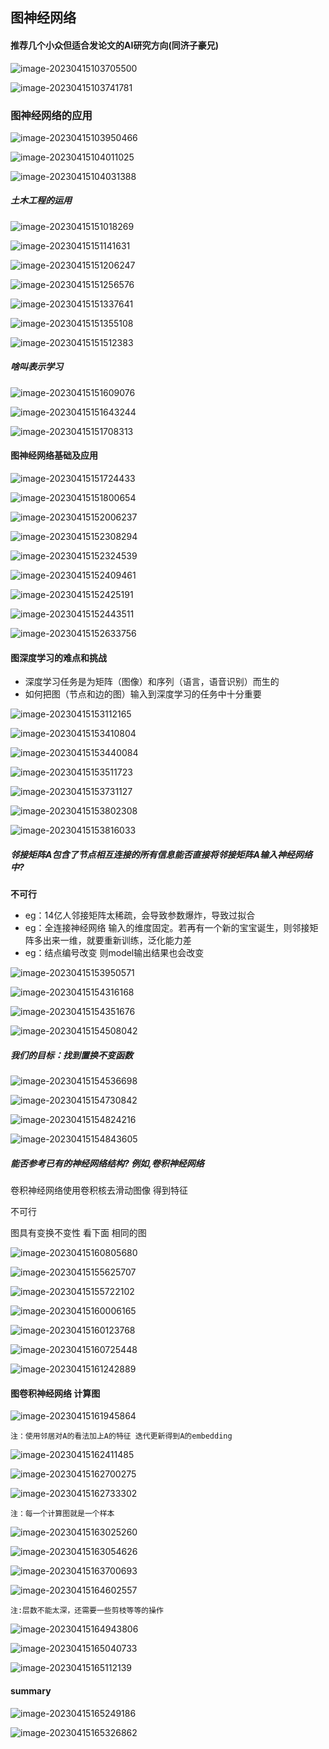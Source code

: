 ## 图神经网络

#### 推荐几个小众但适合发论文的AI研究方向(同济子豪兄)

![image-20230415103705500](../../assets/11.子豪图神经网络的学习路径和综述/image-20230415103705500.png)

![image-20230415103741781](../../assets/11.子豪图神经网络的学习路径和综述/image-20230415103741781.png)

### 图神经网络的应用

![image-20230415103950466](../../assets/11.子豪图神经网络的学习路径和综述/image-20230415103950466.png)

![image-20230415104011025](../../assets/11.子豪图神经网络的学习路径和综述/image-20230415104011025.png)

![image-20230415104031388](../../assets/11.子豪图神经网络的学习路径和综述/image-20230415104031388.png)

##### 土木工程的运用

![image-20230415151018269](../../assets/11.子豪图神经网络的学习路径和综述/image-20230415151018269.png)

![image-20230415151141631](../../assets/11.子豪图神经网络的学习路径和综述/image-20230415151141631.png)

![image-20230415151206247](../../assets/11.子豪图神经网络的学习路径和综述/image-20230415151206247.png)

![image-20230415151256576](../../assets/11.子豪图神经网络的学习路径和综述/image-20230415151256576.png)

![image-20230415151337641](../../assets/11.子豪图神经网络的学习路径和综述/image-20230415151337641.png)

![image-20230415151355108](../../assets/11.子豪图神经网络的学习路径和综述/image-20230415151355108.png)

![image-20230415151512383](../../assets/11.子豪图神经网络的学习路径和综述/image-20230415151512383.png)

##### 啥叫表示学习

![image-20230415151609076](../../assets/11.子豪图神经网络的学习路径和综述/image-20230415151609076.png)

![image-20230415151643244](../../assets/11.子豪图神经网络的学习路径和综述/image-20230415151643244.png)

![image-20230415151708313](../../assets/11.子豪图神经网络的学习路径和综述/image-20230415151708313.png)

#### 图神经网络基础及应用

![image-20230415151724433](../../assets/11.子豪图神经网络的学习路径和综述/image-20230415151724433.png)

![image-20230415151800654](../../assets/11.子豪图神经网络的学习路径和综述/image-20230415151800654.png)

![image-20230415152006237](../../assets/11.子豪图神经网络的学习路径和综述/image-20230415152006237.png)

![image-20230415152308294](../../assets/11.子豪图神经网络的学习路径和综述/image-20230415152308294.png)

![image-20230415152324539](../../assets/11.子豪图神经网络的学习路径和综述/image-20230415152324539.png)

![image-20230415152409461](../../assets/11.子豪图神经网络的学习路径和综述/image-20230415152409461.png)

![image-20230415152425191](../../assets/11.子豪图神经网络的学习路径和综述/image-20230415152425191.png)

![image-20230415152443511](../../assets/11.子豪图神经网络的学习路径和综述/image-20230415152443511.png)

![image-20230415152633756](../../assets/11.子豪图神经网络的学习路径和综述/image-20230415152633756.png)

#### 图深度学习的难点和挑战

- 深度学习任务是为矩阵（图像）和序列（语言，语音识别）而生的
- 如何把图（节点和边的图）输入到深度学习的任务中十分重要



![image-20230415153112165](../../assets/11.子豪图神经网络的学习路径和综述/image-20230415153112165.png)

![image-20230415153410804](../../assets/11.子豪图神经网络的学习路径和综述/image-20230415153410804.png)

![image-20230415153440084](../../assets/11.子豪图神经网络的学习路径和综述/image-20230415153440084.png)

![image-20230415153511723](../../assets/11.子豪图神经网络的学习路径和综述/image-20230415153511723.png)

![image-20230415153731127](../../assets/11.子豪图神经网络的学习路径和综述/image-20230415153731127.png)

![image-20230415153802308](../../assets/11.子豪图神经网络的学习路径和综述/image-20230415153802308.png)

![image-20230415153816033](../../assets/11.子豪图神经网络的学习路径和综述/image-20230415153816033.png)

##### 邻接矩阵A包含了节点相互连接的所有信息能否直接将邻接矩阵A输入神经网络中?

**不可行**

- eg：14亿人邻接矩阵太稀疏，会导致参数爆炸，导致过拟合
- eg：全连接神经网络 输入的维度固定。若再有一个新的宝宝诞生，则邻接矩阵多出来一维，就要重新训练，泛化能力差
- eg：结点编号改变 则model输出结果也会改变

![image-20230415153950571](../../assets/11.子豪图神经网络的学习路径和综述/image-20230415153950571.png)

![image-20230415154316168](../../assets/11.子豪图神经网络的学习路径和综述/image-20230415154316168.png)

![image-20230415154351676](../../assets/11.子豪图神经网络的学习路径和综述/image-20230415154351676.png)

![image-20230415154508042](../../assets/11.子豪图神经网络的学习路径和综述/image-20230415154508042.png)

##### 我们的目标：找到置换不变函数

![image-20230415154536698](../../assets/11.子豪图神经网络的学习路径和综述/image-20230415154536698.png)

![image-20230415154730842](../../assets/11.子豪图神经网络的学习路径和综述/image-20230415154730842.png)

![image-20230415154824216](../../assets/11.子豪图神经网络的学习路径和综述/image-20230415154824216.png)

![image-20230415154843605](../../assets/11.子豪图神经网络的学习路径和综述/image-20230415154843605.png)

##### 能否参考已有的神经网络结构? 例如,卷积神经网络

卷积神经网络使用卷积核去滑动图像 得到特征

不可行 

图具有变换不变性 看下面 相同的图

![image-20230415160805680](../../assets/11.子豪图神经网络的学习路径和综述/image-20230415160805680.png)

![image-20230415155625707](../../assets/11.子豪图神经网络的学习路径和综述/image-20230415155625707.png)

![image-20230415155722102](../../assets/11.子豪图神经网络的学习路径和综述/image-20230415155722102.png)

![image-20230415160006165](../../assets/11.子豪图神经网络的学习路径和综述/image-20230415160006165.png)

![image-20230415160123768](../../assets/11.子豪图神经网络的学习路径和综述/image-20230415160123768.png)

![image-20230415160725448](../../assets/11.子豪图神经网络的学习路径和综述/image-20230415160725448.png)

![image-20230415161242889](../../assets/11.子豪图神经网络的学习路径和综述/image-20230415161242889.png)

#### 图卷积神经网络  计算图

![image-20230415161945864](../../assets/11.子豪图神经网络的学习路径和综述/image-20230415161945864.png)

``注：使用邻居对A的看法加上A的特征 迭代更新得到A的embedding``

![image-20230415162411485](../../assets/11.子豪图神经网络的学习路径和综述/image-20230415162411485.png)

![image-20230415162700275](../../assets/11.子豪图神经网络的学习路径和综述/image-20230415162700275.png)

![image-20230415162733302](../../assets/11.子豪图神经网络的学习路径和综述/image-20230415162733302.png)

``注：每一个计算图就是一个样本``

![image-20230415163025260](../../assets/11.子豪图神经网络的学习路径和综述/image-20230415163025260.png)

![image-20230415163054626](../../assets/11.子豪图神经网络的学习路径和综述/image-20230415163054626.png)

![image-20230415163700693](../../assets/11.子豪图神经网络的学习路径和综述/image-20230415163700693.png)

![image-20230415164602557](../../assets/11.子豪图神经网络的学习路径和综述/image-20230415164602557.png)

``注:层数不能太深，还需要一些剪枝等等的操作``

![image-20230415164943806](../../assets/11.子豪图神经网络的学习路径和综述/image-20230415164943806.png)

![image-20230415165040733](../../assets/11.子豪图神经网络的学习路径和综述/image-20230415165040733.png)

![image-20230415165112139](../../assets/11.子豪图神经网络的学习路径和综述/image-20230415165112139.png)

#### summary

![image-20230415165249186](../../assets/11.子豪图神经网络的学习路径和综述/image-20230415165249186.png)

![image-20230415165326862](../../assets/11.子豪图神经网络的学习路径和综述/image-20230415165326862.png)